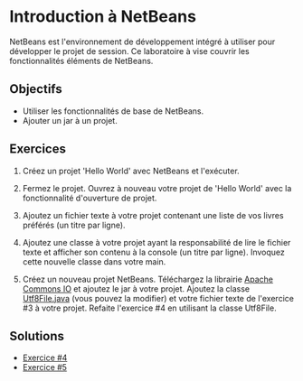 Introduction à NetBeans
=======================

NetBeans est l'environnement de développement intégré à utiliser pour développer
le projet de session. Ce laboratoire à vise couvrir les fonctionnalités éléments
de NetBeans.

Objectifs
---------

* Utiliser les fonctionnalités de base de NetBeans.
* Ajouter un jar à un projet.

Exercices
---------

1. Créez un projet 'Hello World' avec NetBeans et l'exécuter.

2. Fermez le projet. Ouvrez à nouveau votre projet de 'Hello World' avec la
   fonctionnalité d'ouverture de projet.

3. Ajoutez un fichier texte à votre projet contenant une liste de vos livres
   préférés (un titre par ligne).

4. Ajoutez une classe à votre projet ayant la responsabilité de lire le fichier
   texte et afficher son contenu à la console (un titre par ligne). Invoquez
   cette nouvelle classe dans votre main. 

5. Créez un nouveau projet NetBeans. Téléchargez la librairie [Apache Commons IO](https://commons.apache.org/proper/commons-io/download_io.cgi)
   et ajoutez le jar à votre projet. Ajoutez la classe
   [Utf8File.java](Utf8File.java) (vous pouvez la modifier) et votre fichier
   texte de l'exercice #3 à votre projet. Refaite l'exercice #4 en utilisant la
   classe Utf8File.

Solutions
---------

* [Exercice #4](Exercice4/)
* [Exercice #5](Exercice5/)
